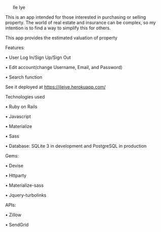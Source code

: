 <ul>Ile Iye</ul>

This is an app intended for those interested in purchasing or selling property.
The world of real estate and insurance can be complex, so my intention is to find a way to simplify this for others.

This app provides the estimated valuation of property


Features:

•	User Log In/Sign Up/Sign Out

•	Edit account(change Username, Email, and Password)

•	Search function

See it deployed at https://ileiye.herokuapp.com/

Technologies used

•	Ruby on Rails

•	Javascript

•	Materialize

•	Sass

•	Database: SQLite 3 in development and PostgreSQL in production

Gems:

•	Devise

•	Httparty

•	Materialize-sass

•	Jquery-turbolinks

APIs:

•	Zillow

•	SendGrid
